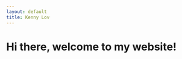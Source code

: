 ```yaml
---
layout: default
title: Kenny Lov
---
```

<div class='blurb'>
	<h1>Hi there, welcome to my website!</h1>
</div>
